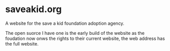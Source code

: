 # saveakid.org

A website for the save a kid foundation adoption agency.

The open suorce I have one is the early build of the website as the foudation now onws the rights to their current website, the web address has the full website.
